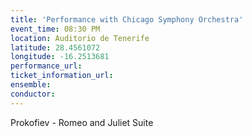 ```yaml
---
title: 'Performance with Chicago Symphony Orchestra'
event_time: 08:30 PM
location: Auditorio de Tenerife
latitude: 28.4561072
longitude: -16.2513681
performance_url: 
ticket_information_url: 
ensemble: 
conductor: 
---
```

Prokofiev - Romeo and Juliet Suite